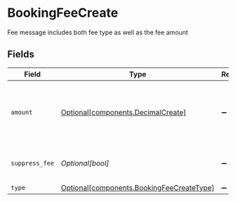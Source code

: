 # BookingFeeCreate

Fee message includes both fee type as well as the fee amount


## Fields

| Field                                                                                                                                                                                                                                                                                                                                                        | Type                                                                                                                                                                                                                                                                                                                                                         | Required                                                                                                                                                                                                                                                                                                                                                     | Description                                                                                                                                                                                                                                                                                                                                                  | Example                                                                                                                                                                                                                                                                                                                                                      |
| ------------------------------------------------------------------------------------------------------------------------------------------------------------------------------------------------------------------------------------------------------------------------------------------------------------------------------------------------------------ | ------------------------------------------------------------------------------------------------------------------------------------------------------------------------------------------------------------------------------------------------------------------------------------------------------------------------------------------------------------ | ------------------------------------------------------------------------------------------------------------------------------------------------------------------------------------------------------------------------------------------------------------------------------------------------------------------------------------------------------------ | ------------------------------------------------------------------------------------------------------------------------------------------------------------------------------------------------------------------------------------------------------------------------------------------------------------------------------------------------------------ | ------------------------------------------------------------------------------------------------------------------------------------------------------------------------------------------------------------------------------------------------------------------------------------------------------------------------------------------------------------ |
| `amount`                                                                                                                                                                                                                                                                                                                                                     | [Optional[components.DecimalCreate]](../../models/components/decimalcreate.md)                                                                                                                                                                                                                                                                               | :heavy_minus_sign:                                                                                                                                                                                                                                                                                                                                           | A representation of a decimal value, such as 2.5. Clients may convert values into language-native decimal formats, such as Java's [BigDecimal][] or Python's [decimal.Decimal][].<br/><br/> [BigDecimal]:<br/> https://docs.oracle.com/en/java/javase/11/docs/api/java.base/java/math/BigDecimal.html<br/> [decimal.Decimal]: https://docs.python.org/3/library/decimal.html |                                                                                                                                                                                                                                                                                                                                                              |
| `suppress_fee`                                                                                                                                                                                                                                                                                                                                               | *Optional[bool]*                                                                                                                                                                                                                                                                                                                                             | :heavy_minus_sign:                                                                                                                                                                                                                                                                                                                                           | Indicates whether to explicitly suppress this fee type. If the trade would normally calculate fees (e.g., for TRADE_ACTIVITY), the client can add a fee with this boolean value set to true, and the Booking Service will not calculate or assess that fee on the trade.                                                                                     | true                                                                                                                                                                                                                                                                                                                                                         |
| `type`                                                                                                                                                                                                                                                                                                                                                       | [Optional[components.BookingFeeCreateType]](../../models/components/bookingfeecreatetype.md)                                                                                                                                                                                                                                                                 | :heavy_minus_sign:                                                                                                                                                                                                                                                                                                                                           | The type of fee                                                                                                                                                                                                                                                                                                                                              | SEC_FEE                                                                                                                                                                                                                                                                                                                                                      |